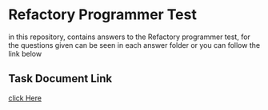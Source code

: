 # Refactory Programmer Test

in this repository, contains answers to the Refactory programmer test, for the questions given can be seen in each answer folder or you can follow the link below

## Task Document Link 
[click Here](https://docs.google.com/document/d/1Hp2UO74KtMLpogWGhW8XpmJuCug5wc24kh8DBPp-58Q/)
